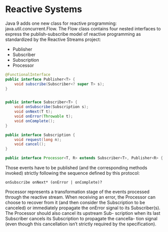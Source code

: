 # Reactive Systems

Java 9 adds one new class for reactive programming: java.util.concurrent.Flow.
The Flow class contains four nested interfaces to express the publish-subscribe model of reactive programming as standardized by the Reactive Streams project:

- Publisher
- Subscriber
- Subscription
- Processor

```java
@FunctionalInterface
public interface Publisher<T> {
    void subscribe(Subscriber<? super T> s);
}


public interface Subscriber<T> {
    void onSubscribe(Subscription s);
    void onNext(T t);
    void onError(Throwable t);
    void onComplete();
}

public interface Subscription {
    void request(long n);
    void cancel();
}

public interface Processor<T, R> extends Subscriber<T>, Publisher<R> { }
```


Those events have to be published (and the corresponding methods invoked) strictly following the sequence defined by this protocol:

```text
onSubscribe onNext* (onError | onComplete)?
```

Processor represents a transformation stage of the events processed through the reactive stream.
When receiving an error, the Processor can choose to recover from it (and then consider the 
Subscription to be canceled) or immediately propagate the onError signal to its Subscriber(s).
The Processor should also cancel its upstream Sub- scription when its last Subscriber cancels 
its Subscription to propagate the cancella- tion signal (even though this cancellation isn’t 
strictly required by the specification).